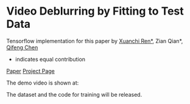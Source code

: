 # Video Deblurring by Fitting to Test Data

Tensorflow implementation for this paper by [Xuanchi Ren*](https://xuanchiren.com), Zian Qian*, [Qifeng Chen](https://cqf.io/)

* indicates equal contribution

[Paper]() [Project Page](https://xuanchiren.com/pub/blur)

The demo video is shown at: 

The dataset and the code for training will be released.
